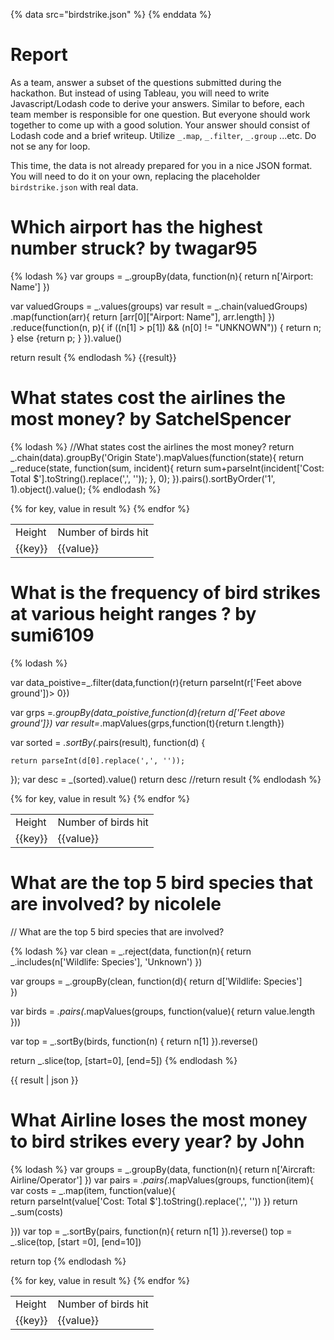 {% data src="birdstrike.json" %}
{% enddata %}

# Report

As a team, answer a subset of the questions submitted during the hackathon.
But instead of using Tableau, you will need to write Javascript/Lodash code
to derive your answers. Similar to before, each team member is responsible for
one question. But everyone should work together to come up with a good solution.
Your answer should consist of Lodash code and a brief writeup.
Utilize `_.map`, `_.filter`, `_.group` ...etc. Do not se any for loop.

This time, the data is not already prepared for you in a nice JSON format. You
will need to do it on your own, replacing the placeholder `birdstrike.json` with
real data.

# Which airport has the highest number struck? by twagar95

{% lodash %}
var groups = _.groupBy(data, function(n){
    return n['Airport: Name']
})

var valuedGroups = _.values(groups)
var result = _.chain(valuedGroups)
                .map(function(arr){
                    return [arr[0]["Airport: Name"], arr.length]
                })
                .reduce(function(n, p){
                    if ((n[1] > p[1]) && (n[0] != "UNKNOWN")) { return n; } else {return p; }
                }).value()

return result
{% endlodash %}
{{result}}

# What states cost the airlines the most money? by SatchelSpencer

{% lodash %}
//What states cost the airlines the most money?
return _.chain(data).groupBy('Origin State').mapValues(function(state){
    return _.reduce(state, function(sum, incident){
        return sum+parseInt(incident['Cost: Total $'].toString().replace(',', ''));
    }, 0);
}).pairs().sortByOrder('1', 1).object().value();
{% endlodash %}

<table>

  <tr>
      <td>Height</td>
      <td>Number of birds hit</td>
  </tr>
{% for key, value in result %}
  <tr>
      <td>{{key}}</td>
      <td>{{value}}</td>
  </tr>
{% endfor %}
</table>

# What is the frequency of bird strikes at various height ranges ? by sumi6109

{% lodash %}

var data_poistive=_.filter(data,function(r){return parseInt(r['Feet above ground'])> 0})

var grps =_.groupBy(data_poistive,function(d){return d['Feet above ground']})
var result=_.mapValues(grps,function(t){return t.length})

var sorted = _.sortBy(_.pairs(result), function(d) {
 
    return parseInt(d[0].replace(',', ''));
});
var desc = _(sorted).value()
return desc
//return result
{% endlodash %}
<table>

  <tr>
      <td>Height</td>
      <td>Number of birds hit</td>
  </tr>
{% for key, value in result %}
  <tr>
      <td>{{key}}</td>
      <td>{{value}}</td>
  </tr>
{% endfor %}
</table>

# What are the top 5 bird species that are involved? by nicolele

// What are the top 5 bird species that are involved?

{% lodash %}
var clean = _.reject(data, function(n){
    return _.includes(n['Wildlife: Species'], 'Unknown')
})

var groups = _.groupBy(clean, function(d){
    return d['Wildlife: Species']   
})

var birds = _.pairs(_.mapValues(groups, function(value){
    return value.length
}))

var top = _.sortBy(birds, function(n) {
    return n[1]
}).reverse()

return _.slice(top, [start=0], [end=5])
{% endlodash %}

{{ result | json }}

# What Airline loses the most money to bird strikes every year? by John

{% lodash %}
var groups = _.groupBy(data, function(n){
    return n['Aircraft: Airline/Operator']
})
var pairs =  _.pairs(_.mapValues(groups, function(item){
  var costs =   _.map(item, function(value){    
    return parseInt(value['Cost: Total $'].toString().replace(',', ''))   })
  return _.sum(costs)
  
  }))
var top = _.sortBy(pairs, function(n){
  return n[1] 
  }).reverse()
top = _.slice(top, [start =0], [end=10])

return top
{% endlodash %}

<table>

  <tr>
      <td>Height</td>
      <td>Number of birds hit</td>
  </tr>
{% for key, value in result %}
  <tr>
      <td>{{key}}</td>
      <td>{{value}}</td>
  </tr>
{% endfor %}
</table>
